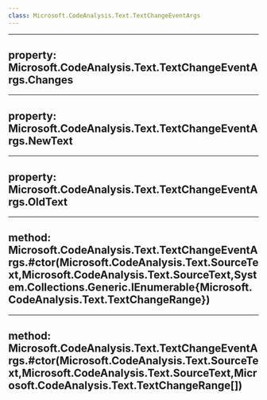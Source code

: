```yaml
---
class: Microsoft.CodeAnalysis.Text.TextChangeEventArgs
---
```


---
property: Microsoft.CodeAnalysis.Text.TextChangeEventArgs.Changes
---

---
property: Microsoft.CodeAnalysis.Text.TextChangeEventArgs.NewText
---

---
property: Microsoft.CodeAnalysis.Text.TextChangeEventArgs.OldText
---

---
method: Microsoft.CodeAnalysis.Text.TextChangeEventArgs.#ctor(Microsoft.CodeAnalysis.Text.SourceText,Microsoft.CodeAnalysis.Text.SourceText,System.Collections.Generic.IEnumerable{Microsoft.CodeAnalysis.Text.TextChangeRange})
---

---
method: Microsoft.CodeAnalysis.Text.TextChangeEventArgs.#ctor(Microsoft.CodeAnalysis.Text.SourceText,Microsoft.CodeAnalysis.Text.SourceText,Microsoft.CodeAnalysis.Text.TextChangeRange[])
---

